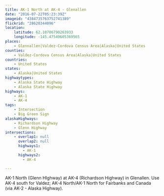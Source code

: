 ```yaml
---
title: AK-1 North at AK-4 - Glenallen
date: "2016-07-22T05:23:39Z"
imageid: "4384735763752741389"
flickrid: "28620344096"
location:
    latitude: 62.10786790263933
    longitude: -145.47549605369565
places:
    - Glennallen|Valdez-Cordova Census Area|Alaska|United States
counties:
    - Valdez-Cordova Census Area|Alaska|United States
countries:
    - United States
states:
    - Alaska|United States
highwaytypes:
    - Alaska State Highway
    - Alaska State Highway
highways:
    - AK-1
    - AK-4
tags:
    - Intersection
    - Big Green Sign
alaskaHighways:
    - Richardson Highway
    - Glenn Highway
intersections:
    - overlap1: null
      overlap2: null
      highways1:
        - AK-1
      highways2:
        - AK-4

---
```

AK-1 North (Glenn HIghway) at AK-4 (Richardson Highway) in Glenallen. Use AK-4 south for Valdez; AK-4 North/AK-1 North for Fairbanks and Canada (via AK-2 - Alaska Highway).
